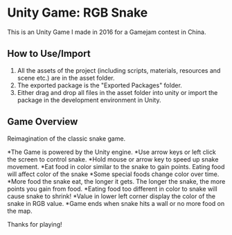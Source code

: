 # Unity Game: RGB Snake
This is an Unity Game I made in 2016 for a Gamejam contest in China.

## How to Use/Import
1. All the assets of the project (including scripts, materials, resources and scene etc.) are in the asset folder.
2. The exported package is the "Exported Packages" folder.
3. Either drag and drop all files in the asset folder into unity or import the package in the development environment in Unity.

## Game Overview

Reimagination of the classic snake game.

*The Game is powered by the Unity engine.
*Use arrow keys or left click the screen to control snake.
*Hold mouse or arrow key to speed up snake movement.
*Eat food in color similar to the snake to gain points. Eating food will affect color of the snake
*Some special foods change color over time.
*More food the snake eat, the longer it gets. The longer the snake, the more points you gain from food.
*Eating food too different in color to snake will cause snake to shrink!
*Value in lower left corner display the color of the snake in RGB value.
*Game ends when snake hits a wall or no more food on the map.

Thanks for playing!
